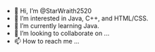 - 👋 Hi, I’m @StarWraith2520
- 👀 I’m interested in Java, C++, and HTML/CSS.
- 🌱 I’m currently learning Java.
- 💞️ I’m looking to collaborate on ...
- 📫 How to reach me ...

<!---
StarWraith2520/StarWraith2520 is a ✨ special ✨ repository because its `README.md` (this file) appears on your GitHub profile.
You can click the Preview link to take a look at your changes.
--->
